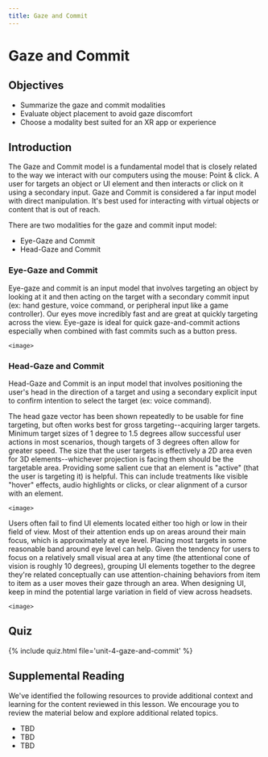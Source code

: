 ```yaml
---
title: Gaze and Commit
---
```


# Gaze and Commit

## Objectives

- Summarize the gaze and commit modalities
- Evaluate object placement to avoid gaze discomfort
- Choose a modality best suited for an XR app or experience

## Introduction

The Gaze and Commit model is a fundamental model that is closely related to the way we interact with our computers using the mouse: Point & click. A user for targets an object or UI element and then interacts or click on it using a secondary input. Gaze and Commit is considered a far input model with direct manipulation. It's best used for interacting with virtual objects or content that is out of reach.

There are two modalities for the gaze and commit input model:

- Eye-Gaze and Commit
- Head-Gaze and Commit

### Eye-Gaze and Commit

Eye-gaze and commit is an input model that involves targeting an object by looking at it and then acting on the target with a secondary commit input (ex: hand gesture, voice command, or peripheral input like a game controller). Our eyes move incredibly fast and are great at quickly targeting across the view. Eye-gaze is ideal for quick gaze-and-commit actions especially when combined with fast commits such as a button press.

`<image>`

### Head-Gaze and Commit

Head-Gaze and Commit is an input model that involves positioning the user's head in the direction of a target and using a secondary explicit input to confirm intention to select the target (ex: voice command).

The head gaze vector has been shown repeatedly to be usable for fine targeting, but often works best for gross targeting--acquiring larger targets. Minimum target sizes of 1 degree to 1.5 degrees allow successful user actions in most scenarios, though targets of 3 degrees often allow for greater speed. The size that the user targets is effectively a 2D area even for 3D elements--whichever projection is facing them should be the targetable area. Providing some salient cue that an element is "active" (that the user is targeting it) is helpful. This can include treatments like visible "hover" effects, audio highlights or clicks, or clear alignment of a cursor with an element.

`<image>`

Users often fail to find UI elements located either too high or low in their field of view. Most of their attention ends up on areas around their main focus, which is approximately at eye level. Placing most targets in some reasonable band around eye level can help. Given the tendency for users to focus on a relatively small visual area at any time (the attentional cone of vision is roughly 10 degrees), grouping UI elements together to the degree they're related conceptually can use attention-chaining behaviors from item to item as a user moves their gaze through an area. When designing UI, keep in mind the potential large variation in field of view across headsets.

`<image>`

## Quiz

{% include quiz.html file='unit-4-gaze-and-commit' %}

## Supplemental Reading

We've identified the following resources to provide additional context and learning for the content reviewed in this lesson. We encourage you to review the material below and explore additional related topics.

- TBD
- TBD
- TBD